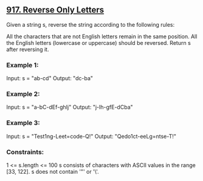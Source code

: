 ## [917. Reverse Only Letters](https://leetcode.com/problems/reverse-only-letters/description/)

Given a string s, reverse the string according to the following rules:

All the characters that are not English letters remain in the same position.
All the English letters (lowercase or uppercase) should be reversed.
Return s after reversing it.

 

### Example 1:

Input: s = "ab-cd"
Output: "dc-ba"

### Example 2:

Input: s = "a-bC-dEf-ghIj"
Output: "j-Ih-gfE-dCba"

### Example 3:

Input: s = "Test1ng-Leet=code-Q!"
Output: "Qedo1ct-eeLg=ntse-T!"
 

### Constraints:

1 <= s.length <= 100
s consists of characters with ASCII values in the range [33, 122].
s does not contain '\"' or '\\'.
